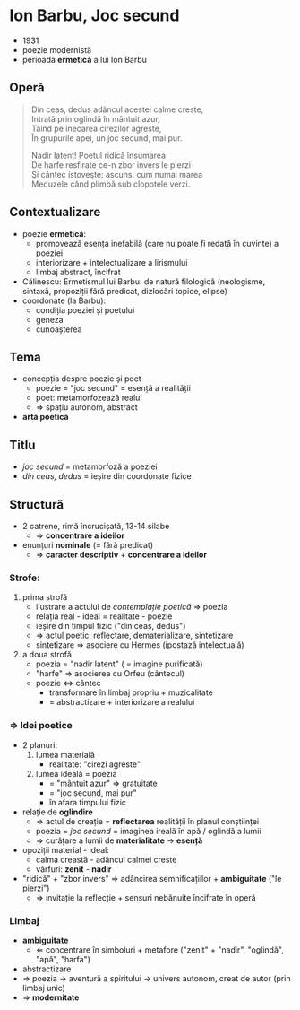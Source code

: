 Ion Barbu, Joc secund
===

* 1931
* poezie modernistă
* perioada **ermetică** a lui Ion Barbu

## Operă

> Din ceas, dedus adâncul acestei calme creste,  
> Intrată prin oglindă în mântuit azur,  
> Tăind pe înecarea cirezilor agreste,  
> În grupurile apei, un joc secund, mai pur.  
>
> Nadir latent! Poetul ridică însumarea  
> De harfe resfirate ce-n zbor invers le pierzi  
> Şi cântec istoveşte: ascuns, cum numai marea  
> Meduzele când plimbă sub clopotele verzi.  

## Contextualizare

* poezie **ermetică**:
	* promovează esența inefabilă (care nu poate fi redată în cuvinte) a poeziei
	* interiorizare + intelectualizare a lirismului
	* limbaj abstract, încifrat
* Călinescu: Ermetismul lui Barbu: de natură filologică (neologisme, sintaxă, propoziții fără predicat, dizlocări topice, elipse)
* coordonate (la Barbu):
	* condiția poeziei și poetului
	* geneza
	* cunoașterea

## Tema

* concepția despre poezie și poet
	* poezie = "joc secund" = esență a realității
	* poet: metamorfozează realul
	* ⇒ spațiu autonom, abstract
* **artă poetică**

## Titlu

* *joc secund* = metamorfoză a poeziei
* *din ceas, dedus* = ieșire din coordonate fizice

## Structură

* 2 catrene, rimă încrucișată, 13-14 silabe
	* ⇒ **concentrare a ideilor**
* enunțuri **nominale** (= fără predicat)
	* ⇒ **caracter descriptiv** + **concentrare a ideilor**

### Strofe:

1. prima strofă
	* ilustrare a actului de *contemplație poetică* ⇒ poezia
	* relația real - ideal = realitate - poezie
	* ieșire din timpul fizic ("din ceas, dedus")
	* ⇒ actul poetic: reflectare, dematerializare, sintetizare
	* sintetizare ⇒ asociere cu Hermes (ipostază intelectuală)
2. a doua strofă
	* poezia = "nadir latent" ( = imagine purificată)
	* "harfe" ⇒ asocierea cu Orfeu (cântecul)
	* poezie ⇔ cântec
		* transformare în limbaj propriu + muzicalitate
		* = abstractizare + interiorizare a realului

### ⇒ Idei poetice

* 2 planuri:
	1. lumea materială
		* realitate: "cirezi agreste"
	2. lumea ideală = poezia
		* = "mântuit azur" ⇒ gratuitate
		* = "joc secund, mai pur"
		* în afara timpului fizic
* relație de **oglindire**
	* ⇒ actul de creație = **reflectarea** realității în planul conștiinței
	* poezia = *joc secund* = imaginea ireală în apă / oglindă a lumii
	* ⇒ curățare a lumii de **materialitate** → **esență**
* opoziții material - ideal:
	* calma creastă - adâncul calmei creste
	* vârfuri: **zenit** - **nadir**
* "ridică" + "zbor invers" ⇒ adâncirea semnificațiilor + **ambiguitate** ("le pierzi")
	* ⇒ invitație la reflecție + sensuri nebănuite încifrate în operă

### Limbaj

* **ambiguitate**
	* ⇐ concentrare în simboluri + metafore ("zenit" + "nadir", "oglindă", "apă", "harfa")
* abstractizare
* ⇒ poezia → aventură a spiritului → univers autonom, creat de autor (prin limbaj unic)
* ⇒ **modernitate**